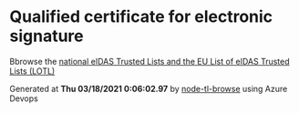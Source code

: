 # Qualified certificate for electronic signature 
 Bbrowse the [national eIDAS Trusted Lists and the EU List of eIDAS Trusted Lists (LOTL)](https://webgate.ec.europa.eu/tl-browser/#/) 
 
 
Generated at **Thu 03/18/2021  0:06:02.97** by [node-tl-browse](https://github.com/ymedlop/node-tl-browser) using Azure Devops 
